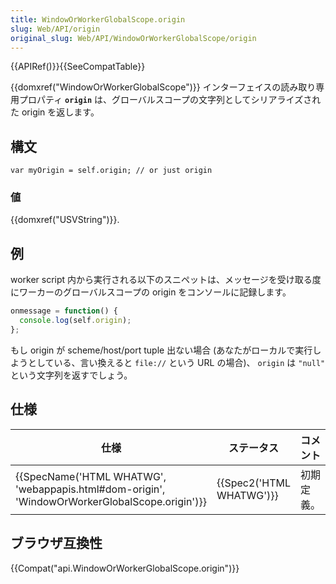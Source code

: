 ```yaml
---
title: WindowOrWorkerGlobalScope.origin
slug: Web/API/origin
original_slug: Web/API/WindowOrWorkerGlobalScope/origin
---
```


{{APIRef()}}{{SeeCompatTable}}

{{domxref("WindowOrWorkerGlobalScope")}} インターフェイスの読み取り専用プロパティ **`origin`** は、グローバルスコープの文字列としてシリアライズされた origin を返します。

## 構文

```
var myOrigin = self.origin; // or just origin
```

### 値

{{domxref("USVString")}}.

## 例

worker script 内から実行される以下のスニペットは、メッセージを受け取る度にワーカーのグローバルスコープの origin をコンソールに記録します。

```js
onmessage = function() {
  console.log(self.origin);
};
```

もし origin が scheme/host/port tuple 出ない場合 (あなたがローカルで実行しようとしている、言い換えると `file://` という URL の場合)、 `origin` は `"null"` という文字列を返すでしょう。

## 仕様

| 仕様                                                                                                                         | ステータス                       | コメント   |
| ---------------------------------------------------------------------------------------------------------------------------- | -------------------------------- | ---------- |
| {{SpecName('HTML WHATWG', 'webappapis.html#dom-origin', 'WindowOrWorkerGlobalScope.origin')}} | {{Spec2('HTML WHATWG')}} | 初期定義。 |

## ブラウザ互換性

{{Compat("api.WindowOrWorkerGlobalScope.origin")}}
